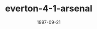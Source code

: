 ---
layout: post
title: Chelsea 2-3 Arsenal
date: 1997-09-21
categories: premier-league
video: AznDwOhJ8cw
summary: A Nigel Winterburn stunner gave Arsenal the three points against Chelsea
title: everton-4-1-arsenal
---